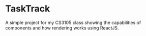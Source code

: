 # TaskTrack
A simple project for my CS3105 class showing the capabilities of components and how rendering works using ReactJS.
